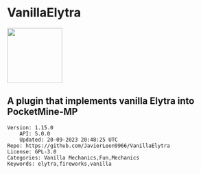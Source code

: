 # VanillaElytra
<img src="https://raw.githubusercontent.com/JavierLeon9966/VanillaElytra/c2dfd71bf16dfa0281123c3b50d3019abce3a0a9/icon.png" width="128" height="128" />

## A plugin that implements vanilla Elytra into PocketMine-MP
```properties
Version: 1.15.0
    API: 5.0.0
    Updated: 20-09-2023 20:48:25 UTC
Repo: https://github.com/JavierLeon9966/VanillaElytra
License: GPL-3.0
Categories: Vanilla Mechanics,Fun,Mechanics
Keywords: elytra,fireworks,vanilla
```